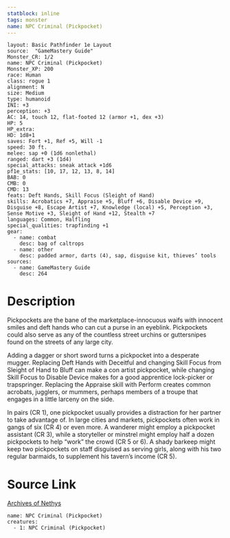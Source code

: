 ```yaml
---
statblock: inline
tags: monster
name: NPC Criminal (Pickpocket)
---
```

```statblock
layout: Basic Pathfinder 1e Layout
source:  "GameMastery Guide"
Monster_CR: 1/2
name: NPC Criminal (Pickpocket)
Monster_XP: 200
race: Human
class: rogue 1
alignment: N
size: Medium
type: humanoid
INI: +3
perception: +3
AC: 14, touch 12, flat-footed 12 (armor +1, dex +3)
HP: 5
HP_extra: 
HD: 1d8+1
saves: Fort +1, Ref +5, Will -1
speed: 30 ft.
melee: sap +0 (1d6 nonlethal)
ranged: dart +3 (1d4)
special_attacks: sneak attack +1d6
pf1e_stats: [10, 17, 12, 13, 8, 14]
BAB: 0
CMB: 0
CMD: 13
feats: Deft Hands, Skill Focus (Sleight of Hand)
skills: Acrobatics +7, Appraise +5, Bluff +6, Disable Device +9, Disguise +8, Escape Artist +7, Knowledge (local) +5, Perception +3, Sense Motive +3, Sleight of Hand +12, Stealth +7
languages: Common, Halfling
special_qualities: trapfinding +1
gear:
  - name: combat
    desc: bag of caltrops
  - name: other
    desc: padded armor, darts (4), sap, disguise kit, thieves’ tools
sources:
  - name: GameMastery Guide
    desc: 264
```
# Description
Pickpockets are the bane of the marketplace-innocuous waifs with innocent smiles and deft hands who can cut a purse in an eyeblink. Pickpockets could also serve as any of the countless street urchins or guttersnipes found on the streets of any large city.

Adding a dagger or short sword turns a pickpocket into a desperate mugger. Replacing Deft Hands with Deceitful and changing Skill Focus from Sleight of Hand to Bluff can make a con artist pickpocket, while changing Skill Focus to Disable Device makes for a good apprentice lock-picker or trapspringer. Replacing the Appraise skill with Perform creates common acrobats, jugglers, or mummers, perhaps members of a troupe that engages in a little larceny on the side.

In pairs (CR 1), one pickpocket usually provides a distraction for her partner to take advantage of. In large cities and markets, pickpockets often work in gangs of six (CR 4) or even more. A wanderer might employ a pickpocket assistant (CR 3), while a storyteller or minstrel might employ half a dozen pickpockets to help “work” the crowd (CR 5 or 6). A shady barkeep might keep two pickpockets on staff disguised as serving girls, along with his two regular barmaids, to supplement his tavern’s income (CR 5).
# Source Link
[Archives of Nethys](https://aonprd.com/NPCDisplay.aspx?ItemName=Criminal%20(Pickpocket))
```encounter-table
name: NPC Criminal (Pickpocket)
creatures:
  - 1: NPC Criminal (Pickpocket)
```
